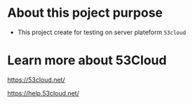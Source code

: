 # About this poject purpose 
- This project create for testing on server plateform `53cloud`


# Learn more about 53Cloud
https://53cloud.net/

https://help.53cloud.net/
